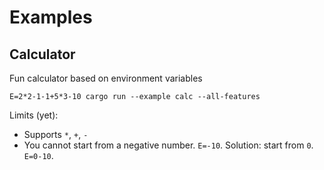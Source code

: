 # Examples

## Calculator

Fun calculator based on environment variables

```
E=2*2-1-1+5*3-10 cargo run --example calc --all-features
```

Limits (yet):

- Supports `*`, `+`, `-`
- You cannot start from a negative number. `E=-10`. Solution: start from `0`.
  `E=0-10`.
